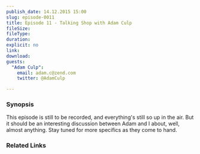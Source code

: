 ```yaml
---
publish_date: 14.12.2015 15:00
slug: episode-0011
title: Episode 11 - Talking Shop with Adam Culp
fileSize:
fileType:
duration:
explicit: no
link:
download:
guests:
  "Adam Culp":
    email: adam.c@zend.com
    twitter: @AdamCulp

---
```

### Synopsis

This episode is still to be recorded, and everything's still so up in the air. But it should be an interesting discussion between Adam and I about, well, almost anything. Stay tuned for more specifics as they come to hand.

### Related Links

